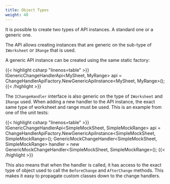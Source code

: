 ```yaml
---
title: Object Types
weight: 40
---
```


It is possible to create two types of API instances. A standard one or a generic one.

The API allows creating instances that are generic on the sub-type of `IWorksheet` or `IRange` that is used.

A generic API instance can be created using the same static factory:

{{< highlight csharp "linenos=table" >}}
IGenericChangeHandlerApi<MySheet, MyRange> api = ChangeHandlerApiFactory.NewGenericApiInstance<MySheet, MyRange>();
{{< /highlight >}}

The `IChangeHandler` interface is also generic on the type of `IWorksheet` and `IRange` used. When adding a new handler to the API instance, the exact same type of worksheet and range must be used.
This is an example from one of the unit tests:

{{< highlight csharp "linenos=table" >}}
IGenericChangeHandlerApi<SimpleMockSheet, SimpleMockRange> api = ChangeHandlerApiFactory.NewGenericApiInstance<SimpleMockSheet, SimpleMockRange>();
GenericMockChangeHandler<SimpleMockSheet, SimpleMockRange> handler = new GenericMockChangeHandler<SimpleMockSheet, SimpleMockRange>();
{{< /highlight >}}

This also means that when the handler is called, it has access to the exact type of object used to call the `BeforeChange` and `AfterChange` methods.
This makes it easy to propagate custom classes down to the change handlers.
